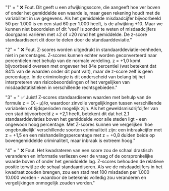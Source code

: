 "1" = " ❌ Fout. Dit geeft u een afwijkingsscore, die aangeeft hoe ver boven of onder het gemiddelde een waarde is, maar geen rekening houdt met de variabiliteit in uw gegevens. Als het gemiddelde misdaadcijfer bijvoorbeeld 50 per 1.000 is en een stad 60 per 1.000 heeft, is de afwijking +10. Maar we kunnen niet beoordelen of dit 'veel' is zonder te weten of misdaadcijfers doorgaans variëren met ±2 of ±20 rond het gemiddelde. De z-score standaardiseert dit door te delen door de standaarddeviatie."

"2" = " ❌ Fout. Z-scores worden uitgedrukt in standaarddeviatie-eenheden, niet in percentages. Z-scores kunnen echter worden geconverteerd naar percentielen met behulp van de normale verdeling. z = +1,0 komt bijvoorbeeld overeen met ongeveer het 84e percentiel (wat betekent dat 84% van de waarden onder dit punt valt), maar de z-score zelf is geen percentage. In de criminologie is dit onderscheid van belang bij het interpreteren van risicobeoordelingen of het vergelijken van misdaadstatistieken in verschillende rechtsgebieden."

"3" = " ✅ Juist! Z-scores standaardiseren waarden met behulp van de formule z = (X - μ)/σ, waardoor zinvolle vergelijkingen tussen verschillende variabelen of tijdsperioden mogelijk zijn. Als het geweldsmisdrijfcijfer van een stad bijvoorbeeld z = +2,1 heeft, betekent dit dat het 2,1 standaarddeviaties boven het gemiddelde voor alle steden ligt - een ongewoon hoog percentage. Met Z-scores kunnen we vergelijken 'hoe ongebruikelijk' verschillende soorten criminaliteit zijn: een inbraakcijfer met z = +1,5 en een mishandelingspercentage met z = +0,8 duiden beide op bovengemiddelde criminaliteit, maar inbraak is extreem hoog."

"4" = " ❌ Fout. Het kwadrateren van een score zou de schaal drastisch veranderen en informatie verliezen over de vraag of de oorspronkelijke waarde boven of onder het gemiddelde lag. Z-scores behouden de relatieve positie terwijl ze de schaal standaardiseren. Als we de misdaadcijfers in het kwadraat zouden brengen, zou een stad met 100 misdaden per 1.000 10.000 worden - waardoor de betekenis volledig zou veranderen en vergelijkingen onmogelijk zouden worden."